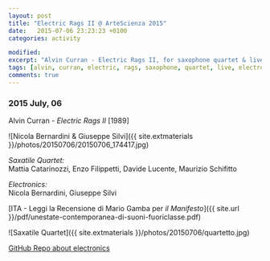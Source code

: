 ```yaml
---
layout: post
title: "Electric Rags II @ ArteScienza 2015"
date:   2015-07-06 23:23:23 +0100
categories: activity

modified:
excerpt: "Alvin Curran - Electric Rags II, for saxophone quartet & live electronics."
tags: [alvin, curran, electric, rags, saxophone, quartet, live, electronics]
comments: true
---
```


### 2015 July, 06

Alvin Curran - *Electric Rags II* [1989]

![Nicola Bernardini & Giuseppe Silvi]({{ site.extmaterials }}/photos/20150706/20150706_174417.jpg)

*Saxatile Quartet:*    
Mattia Catarinozzi, Enzo Filippetti, Davide Lucente, Maurizio Schifitto

*Electronics:*    
Nicola Bernardini, Giuseppe Silvi

[ITA - Leggi la Recensione di Mario Gamba per *il Manifesto*]({{ site.url }}/pdf/unestate-contemporanea-di-suoni-fuoriclasse.pdf)

![Saxatile Quartet]({{ site.extmaterials }}/photos/20150706/quartetto.jpg)

[GitHub Repo about electronics](https://github.com/nicb/Electric-Rags-by-Alvin-Curran)
